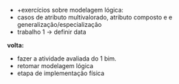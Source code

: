 
* +exercícios sobre modelagem lógica: 
* casos de atributo multivalorado, atributo composto e e generalização/especialização
* trabalho 1 -> definir data 

**volta:**

* fazer a atividade avaliada do 1 bim.
* retomar modelagem lógica 
* etapa de implementação física 

&nbsp;
